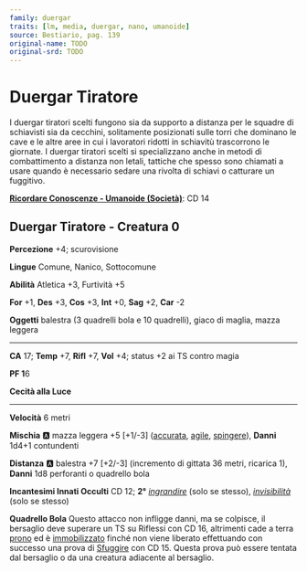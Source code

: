 ```yaml
---
family: duergar
traits: [lm, media, duergar, nano, umanoide]
source: Bestiario, pag. 139
original-name: TODO
original-srd: TODO
---
```


# Duergar Tiratore

I duergar tiratori scelti fungono sia da supporto a distanza per le squadre di schiavisti sia da cecchini, solitamente posizionati sulle torri che dominano le cave e le altre aree in cui i lavoratori ridotti in schiavitù trascorrono le giornate. I duergar tiratori scelti si specializzano anche in metodi di combattimento a distanza non letali, tattiche che spesso sono chiamati a usare quando è necessario sedare una rivolta di schiavi o catturare un fuggitivo.

**[Ricordare Conoscenze - Umanoide (Società)](/azioni/ricordare-conoscenze)**: CD 14

## Duergar Tiratore - Creatura 0

**Percezione** +4; scurovisione

**Lingue** Comune, Nanico, Sottocomune

**Abilità** Atletica +3, Furtività +5

**For** +1, **Des** +3, **Cos** +3, **Int** +0, **Sag** +2, **Car** -2

**Oggetti** balestra (3 quadrelli bola e 10 quadrelli), giaco di maglia, mazza leggera

***

**CA** 17; **Temp** +7, **Rifl** +7, **Vol** +4; status +2 ai TS contro magia

**PF 1**6

**Cecità alla Luce**

***

**Velocità** 6 metri

**Mischia** :a: mazza leggera +5 \[+1/-3] ([accurata](/tratti/accurata), [agile](/tratti/agile), [spingere](/tratti/spingere)), **Danni** 1d4+1 contundenti

**Distanza** :a: balestra +7 \[+2/-3] (incremento di gittata 36 metri, ricarica 1), **Danni** 1d8 perforanti o quadrello bola

**Incantesimi Innati Occulti** CD 12; **2°** *[ingrandire](/incantesimi/ingrandire)* (solo se stesso), *[invisibilità](/incantesimi/invisibilita)* (solo se stesso)

**Quadrello Bola** Questo attacco non infligge danni, ma se colpisce, il bersaglio deve superare un TS su Riflessi con CD 16, altrimenti cade a terra [prono](/condizioni/prono) ed è [immobilizzato](/condizioni/immobilizzato) finché non viene liberato effettuando con successo una prova di [Sfuggire](/azioni/sfuggire) con CD 15. Questa prova può essere tentata dal bersaglio o da una creatura adiacente al bersaglio.
